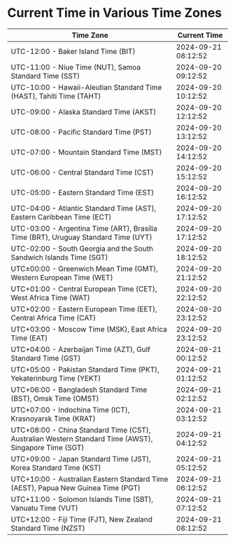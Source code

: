 # Current Time in Various Time Zones

| Time Zone | Current Time |
|-----------|--------------|
| UTC-12:00 - Baker Island Time (BIT) | 2024-09-21 08:12:52 |
| UTC-11:00 - Niue Time (NUT), Samoa Standard Time (SST) | 2024-09-20 09:12:52 |
| UTC-10:00 - Hawaii-Aleutian Standard Time (HAST), Tahiti Time (TAHT) | 2024-09-20 10:12:52 |
| UTC-09:00 - Alaska Standard Time (AKST) | 2024-09-20 12:12:52 |
| UTC-08:00 - Pacific Standard Time (PST) | 2024-09-20 13:12:52 |
| UTC-07:00 - Mountain Standard Time (MST) | 2024-09-20 14:12:52 |
| UTC-06:00 - Central Standard Time (CST) | 2024-09-20 15:12:52 |
| UTC-05:00 - Eastern Standard Time (EST) | 2024-09-20 16:12:52 |
| UTC-04:00 - Atlantic Standard Time (AST), Eastern Caribbean Time (ECT) | 2024-09-20 17:12:52 |
| UTC-03:00 - Argentina Time (ART), Brasília Time (BRT), Uruguay Standard Time (UYT) | 2024-09-20 17:12:52 |
| UTC-02:00 - South Georgia and the South Sandwich Islands Time (SGT) | 2024-09-20 18:12:52 |
| UTC±00:00 - Greenwich Mean Time (GMT), Western European Time (WET) | 2024-09-20 21:12:52 |
| UTC+01:00 - Central European Time (CET), West Africa Time (WAT) | 2024-09-20 22:12:52 |
| UTC+02:00 - Eastern European Time (EET), Central Africa Time (CAT) | 2024-09-20 23:12:52 |
| UTC+03:00 - Moscow Time (MSK), East Africa Time (EAT) | 2024-09-20 23:12:52 |
| UTC+04:00 - Azerbaijan Time (AZT), Gulf Standard Time (GST) | 2024-09-21 00:12:52 |
| UTC+05:00 - Pakistan Standard Time (PKT), Yekaterinburg Time (YEKT) | 2024-09-21 01:12:52 |
| UTC+06:00 - Bangladesh Standard Time (BST), Omsk Time (OMST) | 2024-09-21 02:12:52 |
| UTC+07:00 - Indochina Time (ICT), Krasnoyarsk Time (KRAT) | 2024-09-21 03:12:52 |
| UTC+08:00 - China Standard Time (CST), Australian Western Standard Time (AWST), Singapore Time (SGT) | 2024-09-21 04:12:52 |
| UTC+09:00 - Japan Standard Time (JST), Korea Standard Time (KST) | 2024-09-21 05:12:52 |
| UTC+10:00 - Australian Eastern Standard Time (AEST), Papua New Guinea Time (PGT) | 2024-09-21 06:12:52 |
| UTC+11:00 - Solomon Islands Time (SBT), Vanuatu Time (VUT) | 2024-09-21 07:12:52 |
| UTC+12:00 - Fiji Time (FJT), New Zealand Standard Time (NZST) | 2024-09-21 08:12:52 |
